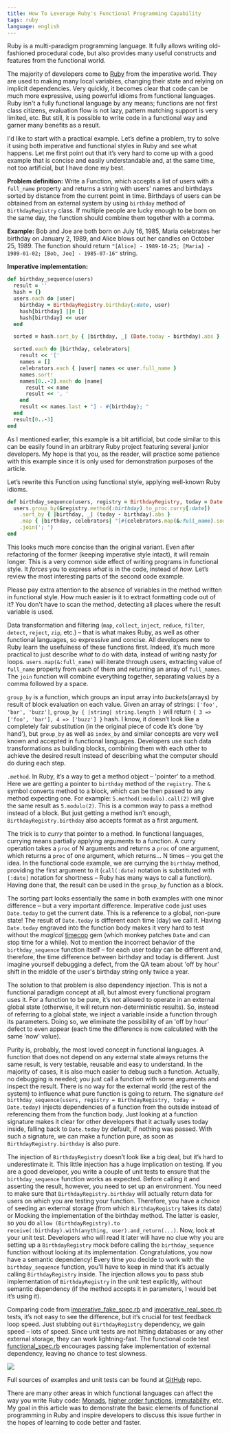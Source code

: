 ```yaml
---
title: How To Leverage Ruby's Functional Programming Capability
tags: ruby
language: english
---
```


Ruby is a multi-paradigm programming language. It fully allows writing old-fashioned procedural code, but also provides many useful constructs and features from the functional world.

The majority of developers come to [Ruby](https://web.archive.org/web/20220521011426/https://www.programmableweb.com/news/why-parse-picked-googles-go-over-microsofts-c-to-replace-its-ailing-ruby-stack/brief/2015/06/16) from the imperative world. They are used to making many local variables, changing their state and relying on implicit dependencies. Very quickly, it becomes clear that code can be much more expressive, using powerful idioms from functional languages. Ruby isn't a fully functional language by any means; functions are not first class citizens, evaluation flow is not lazy, pattern matching support is very limited, etc. But still, it is possible to write code in a functional way and garner many benefits as a result.

<!--more-->

I'd like to start with a practical example. Let’s define a problem, try to solve it using both imperative and functional styles in Ruby and see what happens. Let me first point out that it’s very hard to come up with a good example that is concise and easily understandable and, at the same time, not too artificial, but I have done my best.

**Problem definition:** Write a Function, which accepts a list of users with a `full_name` property and returns a string with users' names and birthdays sorted by distance from the current point in time. Birthdays of users can be obtained from an external system by using `birthday` method of `BirthdayRegistry` class. If multiple people are lucky enough to be born on the same day, the function should combine them together with a comma.

**Example:** Bob and Joe are both born on July 16, 1985, Maria celebrates her birthday on January 2, 1989, and Alice blows out her candles on October 25, 1989. The function should return `"[Alice] - 1989-10-25; [Maria] - 1989-01-02; [Bob, Joe] - 1985-07-16"` string.

**Imperative implementation:**

```ruby
def birthday_sequence(users)
  result = ''
  hash = {}
  users.each do |user|
    birthday = BirthdayRegistry.birthday(:date, user)
    hash[birthday] ||= []
    hash[birthday] << user
  end

  sorted = hash.sort_by { |birthday, _| (Date.today - birthday).abs }

  sorted.each do |birthday, celebrators|
    result << '['
    names = []
    celebrators.each { |user| names << user.full_name }
    names.sort!
    names[0..-2].each do |name|
      result << name
      result << ', '
    end
    result << names.last + "] - #{birthday}; "
  end
  result[0..-3]
end
```

As I mentioned earlier, this example is a bit artificial, but code similar to this can be easily found in an arbitrary Ruby project featuring several junior developers. My hope is that you, as the reader, will practice some patience with this example since it is only used for demonstration purposes of the article.

Let’s rewrite this Function using functional style, applying well-known Ruby idioms.

```ruby
def birthday_sequence(users, registry = BirthdayRegistry, today = Date.today)
  users.group_by(&registry.method(:birthday).to_proc.curry[:date])
    .sort_by { |birthday, _| (today - birthday).abs }
    .map { |birthday, celebrators| "[#{celebrators.map(&:full_name).sort.join(', ')}] - #{birthday}" }
    .join('; ')
end
```

This looks much more concise than the original variant. Even after refactoring of the former (keeping imperative style intact), it will remain longer. This is a very common side effect of writing programs in functional style. It _forces_ you to express _what_ is in the code, instead of _how_. Let’s review the most interesting parts of the second code example.

Please pay extra attention to the absence of variables in the method written in functional style. How much easier is it to extract formatting code out of it? You don't have to scan the method, detecting all places where the result variable is used.

Data transformation and filtering (`map`, `collect`, `inject`, `reduce`, `filter`, `detect`, `reject`, `zip`, etc.) – that is what makes Ruby, as well as other functional languages, so expressive and concise. All developers new to Ruby learn the usefulness of these functions first. Indeed, it’s much more practical to just describe _what_ to do with data, instead of writing nasty _for_ loops. `users.map(&:full_name)` will iterate through users, extracting value of `full_name` property from each of them and returning an array of `full_names`. The `join` function will combine everything together, separating values by a comma followed by a space.

`group_by` is a function, which groups an input array into _buckets_(arrays) by result of block evaluation on each value. Given an array of strings: `['foo', 'bar', 'buzz']`, `group_by { |string| string.length }` will return `{ 3 => ['foo', 'bar'], 4 => ['buzz'] }` hash. I know, it doesn’t look like a completely fair substitution (in the original piece of code it’s done 'by hand'), but `group_by` as well as `index_by` and similar concepts are very well known and accepted in functional languages. Developers use such data transformations as building blocks, combining them with each other to achieve the desired result instead of describing what the computer should do during each step.

`.method`. In Ruby, it’s a way to get a method object – 'pointer' to a method. Here we are getting a pointer to `birthday` method of the `registry`. The `&` symbol converts method to a block, which can be then passed to any method expecting one. For example: `5.method(:modulo).call(2)` will give the same result as `5.modulo(2)`. This is a common way to pass a method instead of a block. But just getting a method isn't enough, `BirthdayRegistry.birthday` also accepts format as a first argument.

The trick is to _curry_ that pointer to a method. In functional languages, currying means partially applying arguments to a function. A curry operation takes a `proc` of N arguments and returns a `proc` of one argument, which returns a `proc` of one argument, which returns... N times – you get the idea. In the functional code example, we are currying the `birthday` method, providing the first argument to it (`call(:date)` notation is substituted with `[:date]` notation for shortness – Ruby has many ways to call a function). Having done that, the result can be used in the `group_by` function as a block.

The sorting part looks essentially the same in both examples with one minor difference – but a very important difference. Imperative code just uses `Date.today` to get the current date. This is a reference to a global, non-pure state! The result of `Date.today` is different each time (day) we call it. Having `Date.today` engraved into the function body makes it very hard to test without the _magical_ [timecop](@gh(travisjeffery):timecop) gem (which monkey patches `Date` and can stop time for a while). Not to mention the incorrect behavior of the `birthday_sequence` function itself – for each user today can be different and, therefore, the time difference between birthday and today is different. Just imagine yourself debugging a defect, from the QA team about 'off by hour' shift in the middle of the user's birthday string only twice a year.

The solution to that problem is also dependency injection. This is not a functional paradigm concept at all, but almost every functional program uses it. For a function to be pure, it’s not allowed to operate in an external global state (otherwise, it will return non-deterministic results). So, instead of referring to a global state, we inject a variable inside a function through its parameters. Doing so, we eliminate the possibility of an 'off by hour' defect to even appear (each time the difference is now calculated with the same 'now' value).

Purity is, probably, the most loved concept in functional languages. A function that does not depend on any external state always returns the same result, is very testable, reusable and easy to understand. In the majority of cases, it is also much easier to debug such a function. Actually, no debugging is needed; you just call a function with some arguments and inspect the result. There is no way for the external world (the rest of the system) to influence what pure function is going to return. The signature `def birthday_sequence(users, registry = BirthdayRegistry, today = Date.today)` injects dependencies of a function from the outside instead of referencing them from the function body. Just looking at a function signature makes it clear for other developers that it actually uses today inside, falling back to `Date.today` by default, if nothing was passed. With such a signature, we can make a function pure, as soon as `BirthdayRegistry.birthday` is also pure.

The injection of `BirthdayRegistry` doesn’t look like a big deal, but it’s hard to underestimate it. This little injection has a huge implication on testing. If you are a good developer, you write a couple of unit tests to ensure that the `birthday_sequence` function works as expected. Before calling it and asserting the result, however, you need to set up an environment. You need to make sure that `BirthdayRegistry.birthday` will actually return data for users on which you are testing your function. Therefore, you have a choice of seeding an external storage (from which `BirthdayRegistry` takes its data) or Mocking the implementation of the birthday method. The latter is easier, so you do `allow (BirthdayRegistry).to receive(:birthday).with(anything, user).and_return(...)`. Now, look at your unit test. Developers who will read it later will have no clue why you are setting up a `BirthdayRegistry` mock before calling the `birthday_sequence` function without looking at its implementation. Congratulations, you now have a semantic dependency! Every time you decide to work with the `birthday_sequence` function, you'll have to keep in mind that it’s actually calling `BirthdayRegistry` inside. The injection allows you to pass stub implementation of `BirthdayRegistry` in the unit test explicitly, without semantic dependency (if the method accepts it in parameters, I would bet it’s using it).

Comparing code from [imperative_fake_spec.rb](@gh(maksar):functional_ruby_article/blob/master/imperative_fake_spec.rb) and [imperative_real_spec.rb](@gh(maksar):functional_ruby_article/blob/master/imperative_real_spec.rb) tests, it’s not easy to see the difference, but it’s crucial for test feedback loop speed. Just stubbing out `BirthdayRegistry` dependency, we gain speed – lots of speed. Since unit tests are not hitting databases or any other external storage, they can work lightning-fast. The functional code test [functional_spec.rb](@gh(maksar):functional_ruby_article/blob/master/functional_spec.rb) encourages passing fake implementation of external dependency, leaving no chance to test slowness.

<a href="https://asciinema.org/a/21318" target="_blank"><img src="https://asciinema.org/a/21318.svg" class="center full"/></a>

Full sources of examples and unit tests can be found at [GitHub](@gh(maksar):functional_ruby_article) repo.

There are many other areas in which functional languages can affect the way you write Ruby code: [Monads](@w:Monad_(functional_programming)), [higher order functions](@w:Higher-order_function), [immutability](@w:Immutable_object), etc. My goal in this article was to demonstrate the basic elements of functional programming in Ruby and inspire developers to discuss this issue further in the hopes of learning to code better and faster.
